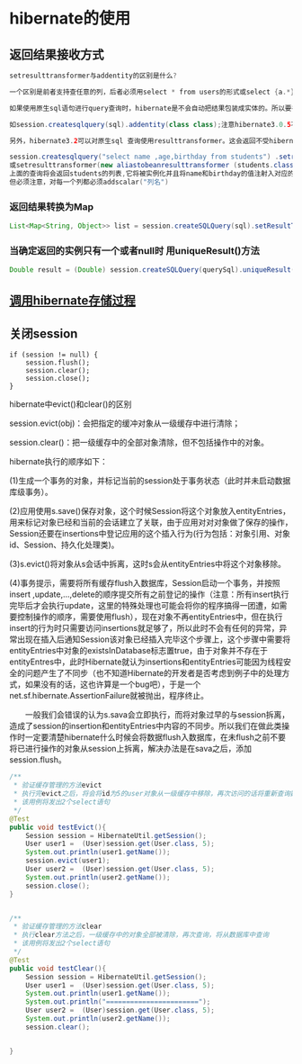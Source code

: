 # hibernate的使用

## 返回结果接收方式
```java
setresulttransformer与addentity的区别是什么?

一个区别是前者支持查任意的列，后者必须用select * from users的形式或select {a.*},{b.*} from a,b where ....。 

如果使用原生sql语句进行query查询时，hibernate是不会自动把结果包装成实体的。所以要手动调用addentity(class class)等一系列方法。 

如session.createsqlquery(sql).addentity(class class);注意hibernate3.0.5不支持，单个参数的addentity方法 

另外，hibernate3.2可以对原生sql 查询使用resulttransformer。这会返回不受hibernate管理的实体。 

session.createsqlquery("select name ,age,birthday from students") .setresulttransformer(transformers.aliastobean(students.class)) 
或setresulttransformer(new aliastobeanresulttransformer (students.class)) 
上面的查询将会返回students的列表,它将被实例化并且将name和birthday的值注射入对应的属性或者字段。 
但必须注意，对每一个列都必须addscalar("列名") 
```
### 返回结果转换为Map
```java
List<Map<String, Object>> list = session.createSQLQuery(sql).setResultTransformer(Transformers.ALIAS_TO_ENTITY_MAP).list();
```

### 当确定返回的实例只有一个或者null时 用uniqueResult()方法
```java
Double result = (Double) session.createSQLQuery(querySql).uniqueResult();
```

## [调用hibernate存储过程](http://www.voidcn.com/article/p-kixpjimv-qq.html)

## 关闭session
```
if (session != null) {
	session.flush();
	session.clear();
	session.close();
}
```

hibernate中evict()和clear()的区别

session.evict(obj)：会把指定的缓冲对象从一级缓存中进行清除；

session.clear()：把一级缓存中的全部对象清除，但不包括操作中的对象。

hibernate执行的顺序如下：

(1)生成一个事务的对象，并标记当前的session处于事务状态（此时并未启动数据库级事务）。

(2)应用使用s.save()保存对象，这个时候Session将这个对象放入entityEntries，用来标记对象已经和当前的会话建立了关联，由于应用对对对象做了保存的操作，Session还要在insertions中登记应用的这个插入行为(行为包括：对象引用、对象id、Session、持久化处理类)。

(3)s.evict()将对象从s会话中拆离，这时s会从entityEntries中将这个对象移除。

(4)事务提示，需要将所有缓存flush入数据库，Session启动一个事务，并按照insert ,update,...,delete的顺序提交所有之前登记的操作（注意：所有insert执行完毕后才会执行update，这里的特殊处理也可能会将你的程序搞得一团遭，如需要控制操作的顺序，需要使用flush），现在对象不再entityEntries中，但在执行insert的行为时只需要访问insertions就足够了，所以此时不会有任何的异常，异常出现在插入后通知Session该对象已经插入完毕这个步骤上，这个步骤中需要将entityEntries中对象的existsInDatabase标志置true，由于对象并不存在于entityEntres中，此时Hibernate就认为insertions和entityEntries可能因为线程安全的问题产生了不同步（也不知道Hibernate的开发者是否考虑到例子中的处理方式，如果没有的话，这也许算是一个bug吧），于是一个net.sf.hibernate.AssertionFailure就被抛出，程序终止。

　　一般我们会错误的认为s.sava会立即执行，而将对象过早的与session拆离，造成了session的insertion和entityEntries中内容的不同步。所以我们在做此类操作时一定要清楚hibernate什么时候会将数据flush入数据库，在未flush之前不要将已进行操作的对象从session上拆离，解决办法是在sava之后，添加session.flush。


```java
/**
 * 验证缓存管理的方法evict
 * 执行完evict之后，将会将id为5的user对象从一级缓存中移除，再次访问的话将重新查询数据库
 * 该用例将发出2个select语句
 */
@Test
public void testEvict(){
	Session session = HibernateUtil.getSession();
	User user1 =  (User)session.get(User.class, 5);
	System.out.println(user1.getName());
	session.evict(user1);
	User user2 =  (User)session.get(User.class, 5);
	System.out.println(user2.getName());
	session.close();
}


/**
 * 验证缓存管理的方法clear
 * 执行clear方法之后，一级缓存中的对象全部被清除，再次查询，将从数据库中查询
 * 该用例将发出2个select语句
 */
@Test
public void testClear(){
	Session session = HibernateUtil.getSession();
	User user1 =  (User)session.get(User.class, 5);
	System.out.println(user1.getName());
	System.out.println("=======================");
	User user2 =  (User)session.get(User.class, 5);
	System.out.println(user2.getName());
	session.clear();


}
```

